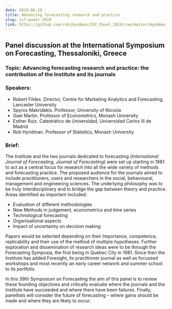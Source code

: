 ```yaml
---
date: 2019-06-19
title: Advancing forecasting research and practice
slug: isf-panel-2019
link: https://github.com/robjhyndman/ISF_Panel_2019/raw/master/Hyndman_ISF_2019_Panel.pdf
---
```


## Panel discussion at the International Symposium on Forecasting, Thessaloniki, Greece

### Topic: Advancing forecasting research and practice: the contribution of the Institute and its journals

### Speakers:

 * Robert Fildes. Director, Centre for Marketing Analytics and Forecasting, Lancaster University
 * Spyros Makridakis. Professor, University of Nicosia
 * Gael Martin. Professor of Econometrics, Monash University
 * Esther Ruiz. Catedrático de Universidad, Universidad Carlos III de Madrid
 * Rob Hyndman.  Professor of Statistics, Monash University


### Brief:

The Institute and the two journals dedicated to forecasting (*International Journal of Forecasting*, *Journal of Forecasting*) were set up starting in 1981 to act as a central focus for research into all the wide variety of methods and forecasting practice. The proposed audience for the journals aimed to include practitioners, users and researchers in the social, behavioural, management and engineering sciences. The underlying philosophy was to be truly Interdisciplinary and to bridge the gap between theory and practice. Areas identified as important included:

- Evaluation of different methodologies
- New Methods in judgement, econometrics and time series
- Technological forecasting
- Organisational aspects
- Impact of uncertainty on decision making

Papers would be selected depending on their Importance, competence, replicability and their use of the method of multiple hypotheses. Further exploration and dissemination of research ideas were to be through the Forecasting Symposia, the first being in Quebec City in 1981. Since then the Institute has added Foresight, its practitioner journal as well as focussed workshops and most recently an early career network and summer school to its portfolio.

In this 39th Symposium on Forecasting the aim of this panel is to review these founding objectives and critically evaluate where the journals and the Institute have succeeded and where there have been failures. Finally, panellists will consider the future of forecasting – where gains should be made and where they are likely to occur.
